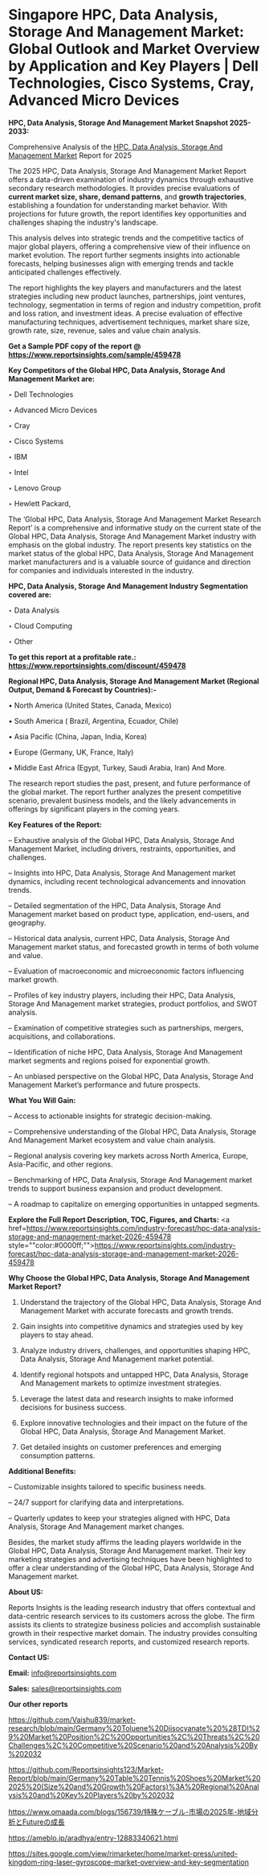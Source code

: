 # Singapore HPC, Data Analysis, Storage And Management Market: Global Outlook and Market Overview by Application and Key Players | Dell Technologies, Cisco Systems, Cray, Advanced Micro Devices

<strong>HPC, Data Analysis, Storage And Management Market Snapshot 2025-2033:</strong>

Comprehensive Analysis of the <a href=https://www.reportsinsights.com/sample/459478>HPC, Data Analysis, Storage And Management Market</a> Report for 2025

The 2025 HPC, Data Analysis, Storage And Management Market Report offers a data-driven examination of industry dynamics through exhaustive secondary research methodologies. It provides precise evaluations of <strong>current market size, share, demand patterns</strong>, and <strong>growth trajectories</strong>, establishing a foundation for understanding market behavior. With projections for future growth, the report identifies key opportunities and challenges shaping the industry's landscape.

This analysis delves into strategic trends and the competitive tactics of major global players, offering a comprehensive view of their influence on market evolution. The report further segments insights into actionable forecasts, helping businesses align with emerging trends and tackle anticipated challenges effectively.

The report highlights the key players and manufacturers and the latest strategies including new product launches, partnerships, joint ventures, technology, segmentation in terms of region and industry competition, profit and loss ration, and investment ideas. A precise evaluation of effective manufacturing techniques, advertisement techniques, market share size, growth rate, size, revenue, sales and value chain analysis.

<strong>Get a Sample PDF copy of the report @ <a href=https://www.reportsinsights.com/sample/459478 style=color:#0000ff;>https://www.reportsinsights.com/sample/459478</a></strong>

<strong>Key Competitors of the Global HPC, Data Analysis, Storage And Management Market are:</strong>

‣ Dell Technologies

‣ Advanced Micro Devices

‣ Cray

‣ Cisco Systems

‣ IBM

‣ Intel

‣ Lenovo Group

‣ Hewlett Packard,

The ‘Global HPC, Data Analysis, Storage And Management Market Research Report’ is a comprehensive and informative study on the current state of the Global HPC, Data Analysis, Storage And Management Market industry with emphasis on the global industry. The report presents key statistics on the market status of the global HPC, Data Analysis, Storage And Management market manufacturers and is a valuable source of guidance and direction for companies and individuals interested in the industry.

<strong>HPC, Data Analysis, Storage And Management Industry Segmentation covered are:</strong>

‣ Data Analysis

‣ Cloud Computing

‣ Other

<strong>To get this report at a profitable rate.: <a href=https://www.reportsinsights.com/discount/459478 style=color:#0000ff;>https://www.reportsinsights.com/discount/459478</a></strong>

<strong>Regional HPC, Data Analysis, Storage And Management Market (Regional Output, Demand &amp; Forecast by Countries):-</strong>

• North America (United States, Canada, Mexico)

• South America ( Brazil, Argentina, Ecuador, Chile)

• Asia Pacific (China, Japan, India, Korea)

• Europe (Germany, UK, France, Italy)

• Middle East Africa (Egypt, Turkey, Saudi Arabia, Iran) And More.

The research report studies the past, present, and future performance of the global market. The report further analyzes the present competitive scenario, prevalent business models, and the likely advancements in offerings by significant players in the coming years.

<strong>Key Features of the Report:</strong>

– Exhaustive analysis of the Global HPC, Data Analysis, Storage And Management Market, including drivers, restraints, opportunities, and challenges.

– Insights into HPC, Data Analysis, Storage And Management market dynamics, including recent technological advancements and innovation trends.

– Detailed segmentation of the HPC, Data Analysis, Storage And Management market based on product type, application, end-users, and geography.

– Historical data analysis, current HPC, Data Analysis, Storage And Management market status, and forecasted growth in terms of both volume and value.

– Evaluation of macroeconomic and microeconomic factors influencing market growth.

– Profiles of key industry players, including their HPC, Data Analysis, Storage And Management market strategies, product portfolios, and SWOT analysis.

– Examination of competitive strategies such as partnerships, mergers, acquisitions, and collaborations.

– Identification of niche HPC, Data Analysis, Storage And Management market segments and regions poised for exponential growth.

– An unbiased perspective on the Global HPC, Data Analysis, Storage And Management Market’s performance and future prospects.

<strong>What You Will Gain:</strong>

– Access to actionable insights for strategic decision-making.

– Comprehensive understanding of the Global HPC, Data Analysis, Storage And Management Market ecosystem and value chain analysis.

– Regional analysis covering key markets across North America, Europe, Asia-Pacific, and other regions.

– Benchmarking of HPC, Data Analysis, Storage And Management market trends to support business expansion and product development.

– A roadmap to capitalize on emerging opportunities in untapped segments.

<strong>Explore the Full Report Description, TOC, Figures, and Charts:</strong>
<a href=https://www.reportsinsights.com/industry-forecast/hpc-data-analysis-storage-and-management-market-2026-459478 style=""color:#0000ff;"">https://www.reportsinsights.com/industry-forecast/hpc-data-analysis-storage-and-management-market-2026-459478</a>

<strong>Why Choose the Global HPC, Data Analysis, Storage And Management Market Report?</strong>

1. Understand the trajectory of the Global HPC, Data Analysis, Storage And Management Market with accurate forecasts and growth trends.

2. Gain insights into competitive dynamics and strategies used by key players to stay ahead.

3. Analyze industry drivers, challenges, and opportunities shaping HPC, Data Analysis, Storage And Management market potential.

4. Identify regional hotspots and untapped HPC, Data Analysis, Storage And Management markets to optimize investment strategies.

5. Leverage the latest data and research insights to make informed decisions for business success.

6. Explore innovative technologies and their impact on the future of the Global HPC, Data Analysis, Storage And Management Market.

7. Get detailed insights on customer preferences and emerging consumption patterns.

<strong>Additional Benefits:</strong>

– Customizable insights tailored to specific business needs.

– 24/7 support for clarifying data and interpretations.

– Quarterly updates to keep your strategies aligned with HPC, Data Analysis, Storage And Management market changes.

Besides, the market study affirms the leading players worldwide in the Global HPC, Data Analysis, Storage And Management market. Their key marketing strategies and advertising techniques have been highlighted to offer a clear understanding of the Global HPC, Data Analysis, Storage And Management market.

<strong><strong>About US</strong>:</strong>

Reports Insights is the leading research industry that offers contextual and data-centric research services to its customers across the globe. The firm assists its clients to strategize business policies and accomplish sustainable growth in their respective market domain. The industry provides consulting services, syndicated research reports, and customized research reports.

<strong>Contact US:</strong>

<p class=><b>Email:</b> <a href=mailto:info@reportsinsights.com>info@reportsinsights.com</a></p>
<p class=><b>Sales:</b> <a href=mailto:sales@reportsinsights.com>sales@reportsinsights.com</a></p>

<strong>Our other reports</strong>

<a href=https://github.com/Vaishu839/market-research/blob/main/Germany%20Toluene%20Diisocyanate%20%28TDI%29%20Market%20Position%2C%20Opportunities%2C%20Threats%2C%20Challenges%2C%20Competitive%20Scenario%20and%20Analysis%20By%202032>https://github.com/Vaishu839/market-research/blob/main/Germany%20Toluene%20Diisocyanate%20%28TDI%29%20Market%20Position%2C%20Opportunities%2C%20Threats%2C%20Challenges%2C%20Competitive%20Scenario%20and%20Analysis%20By%202032</a>

<a href=https://github.com/Reportsinsights123/Market-Report/blob/main/Germany%20Table%20Tennis%20Shoes%20Market%202025%20(Size%20and%20Growth%20Factors)%3A%20Regional%20Analysis%20and%20Key%20Players%20by%202032>https://github.com/Reportsinsights123/Market-Report/blob/main/Germany%20Table%20Tennis%20Shoes%20Market%202025%20(Size%20and%20Growth%20Factors)%3A%20Regional%20Analysis%20and%20Key%20Players%20by%202032</a>

<a href=https://www.omaada.com/blogs/156739/特殊ケーブル-市場の2025年-地域分析とFutureの成長>https://www.omaada.com/blogs/156739/特殊ケーブル-市場の2025年-地域分析とFutureの成長</a>

<a href=https://ameblo.jp/aradhya/entry-12883340621.html>https://ameblo.jp/aradhya/entry-12883340621.html</a>

<a href=https://sites.google.com/view/rimarketer/home/market-press/united-kingdom-ring-laser-gyroscope-market-overview-and-key-segmentation>https://sites.google.com/view/rimarketer/home/market-press/united-kingdom-ring-laser-gyroscope-market-overview-and-key-segmentation</a>
